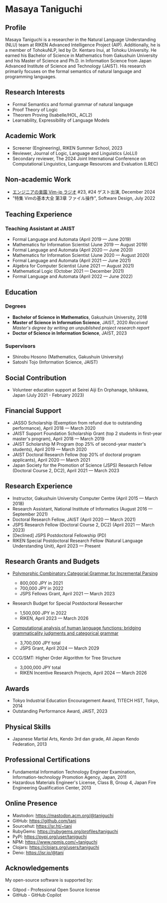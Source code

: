 # Masaya Taniguchi

## Profile

Masaya Taniguchi is a researcher in the Natural Language Understanding (NLU) team at RIKEN Advanced Intelligence Project (AIP). Additionally, he is a member of TohokuNLP, led by Dr. Kentaro Inui, at Tohoku University. He earned his Bachelor of Science in Mathematics from Gakushuin University and his Master of Science and Ph.D. in Information Science from Japan Advanced Institute of Science and Technology (JAIST). His research primarily focuses on the formal semantics of natural language and programming languages.

## Research Interests

* Formal Semantics and formal grammar of natural language
* Proof Theory of Logic
* Theorem Proving (Isabelle/HOL, ACL2)
* Learnability, Expressibility of Language Models

## Academic Work

* Screener (Engineering), RIKEN Summer School, 2023
* Reviewer, Journal of Logic, Language and Linguistics (JoLLI)
* Secondary reviewer, The 2024 Joint International Conference on Computational Linguistics, Language Resources and Evaluation (LREC)

## Non-academic Work

* [エンジニアの楽園 Vim-jp ラジオ](https://vim-jp-radio.com/) #23, #24 ゲスト出演, December 2024
* "特集 Vimの基本大全 第3章 ファイル操作", Software Design, July 2022

## Teaching Experience

### Teaching Assistant at JAIST

* Formal Language and Automata (April 2019 — June 2019)
* Mathematics for Information Scientist (June 2019 — August 2019)
* Formal Language and Automata (April 2020 — June 2020)
* Mathematics for Information Scientist (June 2020 — August 2020)
* Formal Language and Automata (April 2021 — June 2021)
* Algebra for Computer Scientist (June 2021 — August 2021)
* Mathematical Logic (October 2021 — December 2021)
* Formal Language and Automata (April 2022 — June 2022)

## Education

### Degrees

* **Bachelor of Science in Mathematics**, Gakushuin University, 2018
* **Master of Science in Information Science**, JAIST, 2020
  _Received Master's degree by writing an unpublished project research report_
* **Doctor of Science in Information Science**, JAIST, 2023

### Supervisors

* Shinobu Hosono (Mathematics, Gakushuin University)
* Satoshi Tojo (Information Science, JAIST)

## Social Contribution

* Volunteer education support at Seirei Aiji En Orphanage, Ishikawa, Japan (July 2021 - February 2023)

## Financial Support

* JASSO Scholarship (Exemption from refund due to outstanding performance), April 2018 — March 2020
* JAIST Support Foundation Scholarship Grant (top 2 students in first-year master's program), April 2018 — March 2019
* JAIST Scholarship M Program (top 25% of second-year master's students), April 2019 — March 2020
* JAIST Doctoral Research Fellow (top 20% of doctoral program applicants), April 2020 — March 2021
* Japan Society for the Promotion of Science (JSPS) Research Fellow (Doctoral Course 2, DC2), April 2021 — March 2023

## Research Experience

* Instructor, Gakushuin University Computer Centre (April 2015 — March 2018)
* Research Assistant, National Institute of Informatics (August 2016 — September 2021)
* Doctoral Research Fellow, JAIST (April 2020 — March 2021)
* JSPS Research Fellow (Doctoral Course 2, DC2) (April 2021 — March 2023)
* \[Declined\] JSPS Postdoctoral Fellowship (PD)
* RIKEN Special Postdoctoral Research Fellow (Natural Language Understanding Unit), April 2023 — Present

## Research Grants and Budgets

* [Polymorphic Combinatory Categorial Grammar for Incremental Parsing](https://kaken.nii.ac.jp/ja/grant/KAKENHI-PROJECT-21J15207/)
    - 800,000 JPY in 2021
    - 700,000 JPY in 2022
    - JSPS Fellows Grant, April 2021 — March 2023

* Research Budget for Special Postdoctoral Researcher
    - 1,500,000 JPY in 2022
    - RIKEN, April 2023 — March 2026

* [Computational analysis of human language functions: bridging grammaticality judgments and categorical grammar](https://kaken.nii.ac.jp/ja/grant/KAKENHI-PROJECT-24K16077/)
    - 3,700,000 JPY total
    - JSPS Grant, April 2024 — March 2029

* CCG/SMT: Higher Order Algorithm for Tree Structure
    - 3,000,000 JPY total
    - RIKEN Incentive Research Projects, April 2024 — March 2026

## Awards

* Tokyo Industrial Education Encouragement Award, TITECH HST, Tokyo, 2014
* Outstanding Performance Award, JAIST, 2023

## Physical Skills

* Japanese Martial Arts, Kendo 3rd dan grade, All Japan Kendo Federation, 2013

## Professional Certifications

* Fundamental Information Technology Engineer Examination, Information-technology Promotion Agency, Japan, 2011
* Hazardous Materials Engineer's License, Class B, Group 4, Japan Fire Engineering Qualification Center, 2013

## Online Presence

* Mastodon: <https://mastodon.acm.org/@taniguchi>
* GitHub: <https://github.com/tani>
* Sourcehut: <https://sr.ht/~tani>
* RubyGems: <https://rubygems.org/profiles/taniguchi>
* PyPI: <https://pypi.org/user/taniguchi>
* NPM: <https://www.npmjs.com/~taniguchi>
* Clojars: <https://clojars.org/users/taniguchi>
* Deno: <https://jsr.io/@tani>

## Acknowledgements

My open-source software is supported by:

* Gitpod - Professional Open Source license
* GitHub - GitHub Copilot
